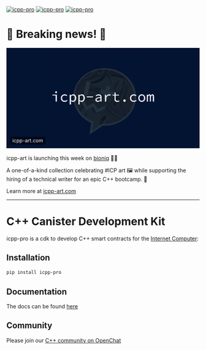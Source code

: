 [![icpp-pro](https://github.com/icppWorld/icpp-pro/actions/workflows/cicd-ubuntu.yml/badge.svg)](https://github.com/icppWorld/icpp-pro/actions/workflows/cicd-ubuntu.yml)
[![icpp-pro](https://github.com/icppWorld/icpp-pro/actions/workflows/cicd-mac.yml/badge.svg)](https://github.com/icppWorld/icpp-pro/actions/workflows/cicd-mac.yml)
[![icpp-pro](https://github.com/icppWorld/icpp-pro/actions/workflows/cicd-windows.yml/badge.svg)](https://github.com/icppWorld/icpp-pro/actions/workflows/cicd-windows.yml)

# 🚨 Breaking news! 🚨

[![icpp-art Banner](./images/icpp-art-banner.png)](https://icpp-art.com/)

icpp-art is launching this week on [bioniq](https://bioniq.io/launch/icpp-art) 🎨✨

A one-of-a-kind collection celebrating #ICP art 🖼️ while supporting the hiring of a technical writer for an epic C++ bootcamp. 🚀

Learn more at [icpp-art.com](https://icpp-art.com/)

--- 

# C++ Canister Development Kit

icpp-pro is a cdk to develop C++ smart contracts for the  [Internet Computer](https://internetcomputer.org/):

## Installation

```bash
pip install icpp-pro
```

## Documentation

The docs can be found [here](https://docs.icpp.world)

## Community

Please join our [C++ community on OpenChat](https://oc.app/community/cklkv-3aaaa-aaaar-ar7uq-cai/?ref=6e3y2-4yaaa-aaaaf-araya-cai)

